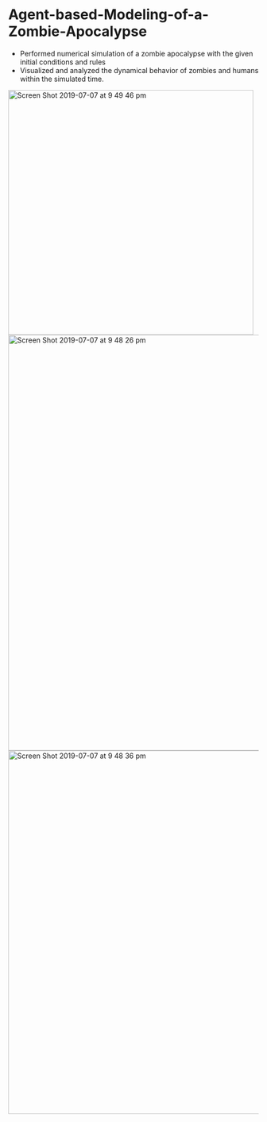 # Agent-based-Modeling-of-a-Zombie-Apocalypse

* Performed numerical simulation of a zombie apocalypse with the given initial conditions and rules
* Visualized and analyzed the dynamical behavior of zombies and humans within the simulated time.

<img width="493" alt="Screen Shot 2019-07-07 at 9 49 46 pm" src="https://user-images.githubusercontent.com/46860162/60767871-48354280-a101-11e9-9989-4b0e334057e5.png">

<img width="837" alt="Screen Shot 2019-07-07 at 9 48 26 pm" src="https://user-images.githubusercontent.com/46860162/60767872-49ff0600-a101-11e9-89f1-cde5914c1109.png">

<img width="732" alt="Screen Shot 2019-07-07 at 9 48 36 pm" src="https://user-images.githubusercontent.com/46860162/60767874-4b303300-a101-11e9-8f72-4a8b2c1e7e1a.png">

